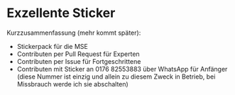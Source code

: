 # Exzellente Sticker 
Kurzzusammenfassung (mehr kommt später): 
- Stickerpack für die MSE
- Contributen per Pull Request für Experten
- Contributen per Issue für Fortgeschrittene 
- Contributen mit Sticker an 0176 82553883 über WhatsApp für Anfänger (diese Nummer ist einzig und allein zu diesem Zweck in Betrieb, bei Missbrauch werde ich sie abschalten) 
